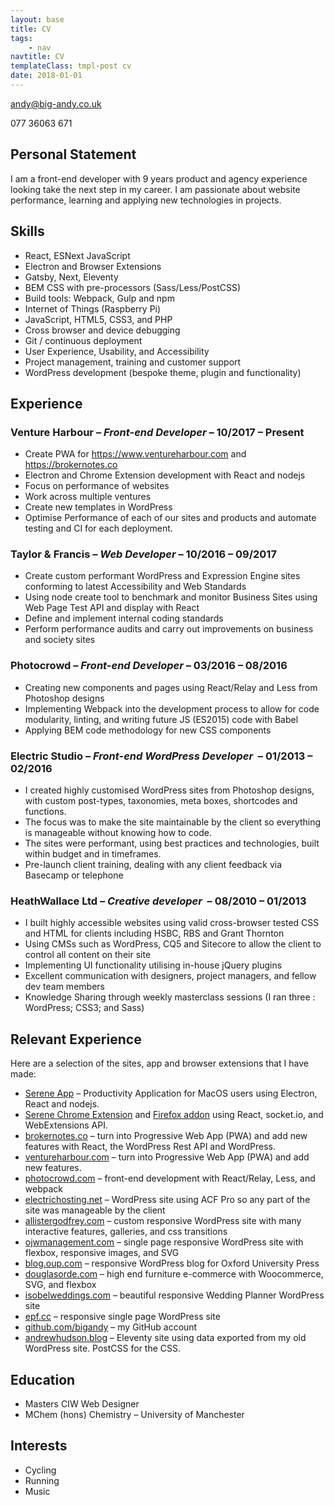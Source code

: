 ```yaml
---
layout: base
title: CV
tags:
    - nav
navtitle: CV
templateClass: tmpl-post cv
date: 2018-01-01
---
```


<a class="email" href="mailto:andy@big-andy.co.uk">andy@big-andy.co.uk</a>

<div class="tel">077 36063 671</div>

<h2>Personal Statement</h2>
<p>I am a front-end developer with 9 years product and agency experience looking take the next step in my career. I am passionate about website performance, learning and applying new technologies in projects.</p>
<h2>Skills</h2>

- React, ESNext JavaScript
- Electron and Browser Extensions
- Gatsby, Next, Eleventy
- BEM CSS with pre-processors (Sass/Less/PostCSS)
- Build tools: Webpack, Gulp and npm
- Internet of Things (Raspberry Pi)
- JavaScript, HTML5, CSS3, and PHP
- Cross browser and device debugging
- Git / continuous deployment
- User Experience, Usability, and Accessibility
- Project management, training and customer support
- WordPress development (bespoke theme, plugin and functionality)

<h2>Experience</h2>
<h3>Venture Harbour – <em>Front-end Developer</em> – 10/2017 – Present</h3>

- Create PWA for <a href="https://www.ventureharbour.com">https://www.ventureharbour.com</a>&nbsp;and <a href="https://brokernotes.co">https://brokernotes.co</a>
- Electron and Chrome Extension development with React and nodejs
- Focus on performance of websites
- Work across multiple ventures
- Create new templates in WordPress
- Optimise Performance of each of our sites and products and automate testing and CI for each deployment.

<h3>Taylor &amp; Francis – <em>Web Developer</em> – 10/2016 – 09/2017</h3>
<ul>
	<li>Create custom performant WordPress and Expression Engine sites conforming to latest Accessibility and Web Standards</li>
	<li>Using node create tool to benchmark and monitor Business Sites using Web Page Test API and display with React</li>
	<li>Define and implement internal coding standards</li>
	<li>Perform performance audits and carry out improvements on business and society sites</li>
</ul>
<h3>Photocrowd – <em>Front-end Developer</em> – 03/2016 – 08/2016</h3>
<ul>
	<li>Creating new components and pages using React/Relay and Less from Photoshop designs</li>
	<li>Implementing Webpack into the development process to allow for code modularity, linting, and writing future JS (ES2015) code with Babel</li>
	<li>Applying BEM code methodology for new CSS components</li>
</ul>
<h3>Electric Studio – <em>Front-end WordPress Developer</em>&nbsp;&nbsp;– 01/2013 – 02/2016</h3>
<ul>
	<li>I created highly customised WordPress sites from Photoshop designs, with custom post-types, taxonomies, meta boxes, shortcodes and functions.</li>
	<li>The focus was to make the site maintainable by the client so everything is manageable without knowing how to code.</li>
	<li>The sites were performant, using best practices and technologies, built within budget and in timeframes.</li>
	<li>Pre-launch client training, dealing with any client feedback via Basecamp or telephone</li>
</ul>
<h3>HeathWallace Ltd – <em>Creative developer</em>&nbsp;&nbsp;– 08/2010 – 01/2013</h3>
<ul>
	<li>I built highly accessible websites using valid cross-browser tested CSS and HTML for clients including HSBC, RBS and Grant Thornton</li>
	<li>Using CMSs such as WordPress, CQ5 and Sitecore to allow the client to control all content on their site</li>
	<li>Implementing UI functionality utilising in-house jQuery plugins</li>
	<li>Excellent communication with designers, project managers, and fellow dev team members</li>
	<li>Knowledge Sharing through weekly masterclass sessions (I ran three : WordPress; CSS3; and Sass)</li>
</ul>

<h2>Relevant Experience</h2>

<p>Here are a selection of the sites, app and browser extensions that I have made:</p>

<ul class="cv-portfolio-list">
	<li>
		<a href="https://www.sereneapp.com" rel="noopener" target="_blank">Serene App</a> – Productivity Application for MacOS users using Electron, React and nodejs.
	</li>
	<li>
		<a href="https://chrome.google.com/webstore/detail/serene-extension/nbealbhmmmaiiiddmianmjoecmipnjij" rel="noopener" target="_blank">Serene Chrome Extension</a> and <a href="https://addons.mozilla.org/en-GB/firefox/addon/serene-extension/Firefox" rel="noopener" target="_blank">Firefox addon</a>  using React, socket.io, and WebExtensions API.
	</li>
	<li>
		<a href="https://brokernotes.co" rel="noopener" target="_blank">brokernotes.co</a> – turn into Progressive Web App (PWA) and add new features with React, the WordPress Rest API and WordPress.
	</li>
	<li>
		<a href="https://www.ventureharbour.com" rel="noopener" target="_blank">ventureharbour.com</a> – turn into Progressive Web App (PWA) and add new features.
	</li>
	<li>
		<a href="https://www.photocrowd.com" rel="noopener" target="_blank">photocrowd.com</a> – front-end development with React/Relay, Less, and webpack
	</li>
	<li>
		<a href="https://electrichosting.net" rel="noopener" target="_blank">electrichosting.net</a> – WordPress site using ACF Pro so any part of the site was manageable by the client
	</li>
	<li>
		<a href="https://www.allistergodfrey.com/" rel="noopener" target="_blank">allistergodfrey.com</a> – custom responsive WordPress site with many interactive features, galleries, and css transitions
	</li>
	<li>
		<a href="https://www.ojwmanagement.com/" rel="noopener" target="_blank">ojwmanagement.com</a> – single page responsive WordPress site with flexbox, responsive images, and SVG
	</li>
	<li>
		<a href="https://blog.oup.com/" rel="noopener" target="_blank">blog.oup.com</a> – responsive WordPress blog for Oxford University Press
	</li>
	<li>
		<a href="http://www.douglasorde.com/" rel="noopener" target="_blank">douglasorde.com</a> – high end furniture e-commerce with Woocommerce, SVG, and flexbox
	</li>
	<li>
		<a href="https://www.isobelweddings.com/" rel="noopener" target="_blank">isobelweddings.com</a> – beautiful responsive Wedding Planner WordPress site
	</li>
	<li>
		<a href="https://www.epf.cc/" rel="noopener" target="_blank">epf.cc</a> – responsive single page WordPress site
	</li>
	<li>
		<a href="https://github.com/bigandy" rel="noopener" target="_blank">github.com/bigandy</a> – my GitHub account
	</li>
	<li>
		<a href="https://andrewhudson.blog">andrewhudson.blog</a> – Eleventy site using data exported from my old WordPress site. PostCSS for the CSS.
	</li>
</ul>

<h2>Education</h2>

-   Masters CIW Web Designer
-   MChem (hons) Chemistry – University of Manchester

<h2>Interests</h2>

-   Cycling
-   Running
-   Music
